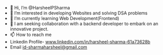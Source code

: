 - 👋 Hi, I’m @HarsheelPSharma
- 👀 I’m interested in developing Websites and solving DSA problems
- 🌱 I’m currently learning Web Development(Frontend)
- 💞️ I am seeking collaboration with a backend developer to embark on an innovative project.
- 📫 How to reach me
- Linkedin Profile- www.linkedin.com/in/harsheel-sharma-61a73628b
- Email id-sharmaharsheel@gmail.com
  
<!---
HarsheelPSharma/HarsheelPSharma is a ✨ special ✨ repository because its `README.md` (this file) appears on your GitHub profile.
You can click the Preview link to take a look at your changes.
--->
